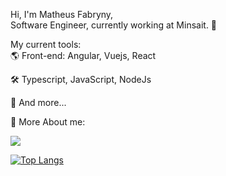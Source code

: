 Hi, I'm Matheus Fabryny, <br>
Software Engineer, currently working at Minsait. 🚀

My current tools: <br>
🌎 Front-end: Angular, Vuejs, React

🛠️ Typescript, JavaScript, NodeJs

🧰 And more...

💬 More About me:

<a href="https://www.linkedin.com/in/matheus-fabryny" target="_blank">
  <img src="https://img.shields.io/badge/LinkedIn-0077B5?style=for-the-badge&logo=linkedin&logoColor=white" />
</a>




[![Top Langs](https://github-readme-stats.vercel.app/api/top-langs/?username=Fabryny&layout=compact)](https://github.com/anuraghazra/github-readme-stats)
